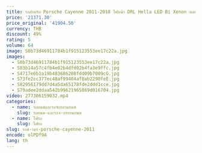 ```yaml
---
title: รถสําหรับ Porsche Cayenne 2011-2018 ไฟหน้า DRL Hella LED Bi Xenon หลอดไฟหมอกไฟอุปกรณ์เสริม Cayenne หัวโคมไฟ
price: '21371.30'
price_original: '41904.50'
currency: THB
discount: 49%
rating: 5
volume: 64
image: S0b73d46911784b1f915123553ee17c22a.jpg
images:
  - S0b73d46911784b1f915123553ee17c22a.jpg
  - S83b14a57c4fb4e02b4dfd02b4fa3e9ffc.jpg
  - S4717e6b1a19b483686208fdd09b7009cG.jpg
  - S73fe2cc377ec48af99404af8ab2290feE.jpg
  - S82956179dd7d4a5da65178fde2ddd1cce.jpg
  - S79adee2ddaa542b99621965869d016704.jpg
video: 277306159032.mp4
categories:
  - name: รถยนต์และรถจักรยานยนต์
    slug: รถยนต-และรถจ-กรยานยนต
  - name: ไฟรถ
    slug: ไฟรถ
slug: รถส-าหร-porsche-cayenne-2011
encode: olPDf9A
lang: th
---
```

  